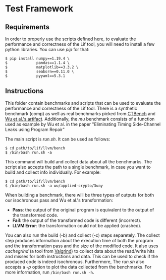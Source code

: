 # Test Framework

## Requirements
In order to properly use the scripts defined here, to evaluate
the performance and correctness of the Lif tool, you will need to
install a few python libraries. You can use *pip* for that:

```
$ pip install numpy==1.19.4 \
$             pandas==1.1.4 \
$             matplotlib==3.3.2 \
$             seaborn==0.11.0 \
$             pyyaml==5.3.1
```

## Instructions
This folder contain benchmarks and scripts that can be used to
evaluate the performance and correctness of the Lif tool. There
is a synthetic benchmark (comp) as well as real benchmarks picked
from [CTBench](https://github.com/arthurlopes/ctbench) and [Wu
et al.'s artifact](https://zenodo.org/record/1299357).
Additionally, the *mu* benchmark consists of a function used as
example by Wu et al. in the paper "Eliminating Timing
Side-Channel Leaks using Program Repair"

The main script is *run.sh*. It can be used as follows:

```
$ cd path/to/lif/llvm/bench
$ /bin/bash run.sh -a
```

This command will build and collect data about all the
benchmarks. The script also accepts the path to a single
benchmark, in case you want to build and collect info
individually. For example:

```
$ cd path/to/lif/llvm/bench
$ /bin/bash run.sh -a wu/applied-crypto/3way
```

When building a benchmark, there will be three types of outputs
for both our isochronous pass and Wu et al.'s transformation:

- **Pass**: the output of the original program is equivalent to
    the output of the transformed code.
- **Fail**: the output of the transformed code is different
    (incorrect).
- **LLVM Error**: the transformation could not be applied
    (crashed).

You can also run the build (-b) and collect (-c) steps
separetely.  The collect step produces information about the
execution time of both the program and the transformation pass
and the size of the modified code. It also uses *cachegrind* (a
tool from [Valgrind](https://valgrind.org/)) to collect data
about the read/write hits and misses for both instructions and
data. This can be used to check if the produced code is indeed
isochronous.  Furthermore, The *run.sh* also accepts a *-p*
option to plot the data collected from the benchmarks. For more
information, run `/bin/bash run.sh -h`.
